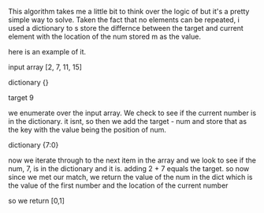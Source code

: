 This algorithm takes me a little bit to think over the logic of but it's a pretty simple way to solve.  Taken the fact that no elements can be repeated, i used a dictionary to s store the differnce between the target and current element with the location of the num stored m as the value.



here is an example of it.

input array [2, 7, 11, 15]

dictionary {}

target 9

we enumerate over the input array. We check to see if the current number is in the dictionary. it isnt, so then we add the target - num and store that as the key with the value being the position of num.  

dictionary {7:0}

now we iterate through to the next item in the array and we look to see if the num, 7, is in the dictionary and it is.  adding 2 + 7 equals the target. so now since we met our match, we return the value of the num in the dict which is the value of the first number and the location of the current number

so we return [0,1]
